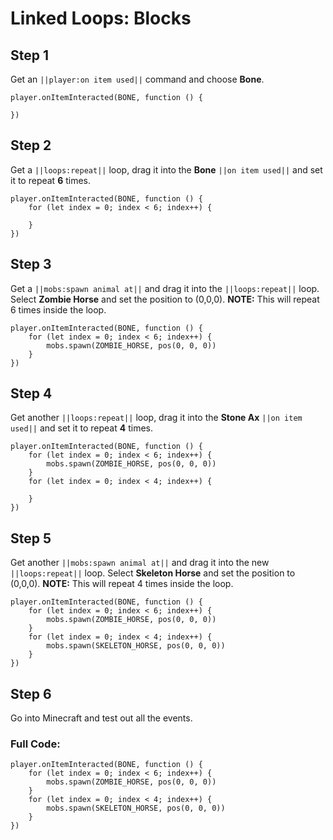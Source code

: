 # Linked Loops: Blocks

## Step 1
Get an ``||player:on item used||`` command and choose **Bone**.

```blocks
player.onItemInteracted(BONE, function () { 
 
}) 
```

## Step 2
Get a ``||loops:repeat||`` loop, drag it into the **Bone** ``||on item used||`` and set it to repeat **6** times.

```blocks
player.onItemInteracted(BONE, function () { 
    for (let index = 0; index < 6; index++) { 
      
    } 
}) 
```

## Step 3
Get a ``||mobs:spawn animal at||``  and drag it into the ``||loops:repeat||`` loop. Select **Zombie Horse** and set the  position to (0,0,0). **NOTE:** This will repeat 6 times inside the loop.

```blocks
player.onItemInteracted(BONE, function () { 
    for (let index = 0; index < 6; index++) { 
        mobs.spawn(ZOMBIE_HORSE, pos(0, 0, 0)) 
    } 
}) 
```

## Step 4
Get another ``||loops:repeat||`` loop, drag it into the **Stone Ax** ``||on item used||`` and set it to repeat **4** times.

```blocks
player.onItemInteracted(BONE, function () { 
    for (let index = 0; index < 6; index++) { 
        mobs.spawn(ZOMBIE_HORSE, pos(0, 0, 0)) 
    } 
    for (let index = 0; index < 4; index++) { 
      
    } 
}) 
```

## Step 5
Get another  ``||mobs:spawn animal at||``  and drag it into the new ``||loops:repeat||`` loop. Select **Skeleton Horse** and set the  position to (0,0,0). **NOTE:** This will repeat 4 times inside the loop.

```blocks
player.onItemInteracted(BONE, function () { 
    for (let index = 0; index < 6; index++) { 
        mobs.spawn(ZOMBIE_HORSE, pos(0, 0, 0)) 
    } 
    for (let index = 0; index < 4; index++) { 
        mobs.spawn(SKELETON_HORSE, pos(0, 0, 0)) 
    } 
}) 
```

## Step 6
Go into Minecraft and test out all the events.

### Full Code: 

```blocks
player.onItemInteracted(BONE, function () { 
    for (let index = 0; index < 6; index++) { 
        mobs.spawn(ZOMBIE_HORSE, pos(0, 0, 0)) 
    } 
    for (let index = 0; index < 4; index++) { 
        mobs.spawn(SKELETON_HORSE, pos(0, 0, 0)) 
    } 
}) 
```

